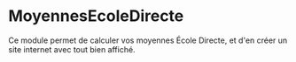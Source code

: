 # MoyennesEcoleDirecte
Ce module permet de calculer vos moyennes École Directe, et d'en créer un site internet avec tout bien affiché.
